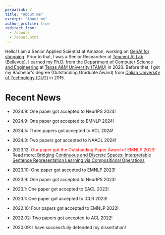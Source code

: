 ```yaml
---
permalink: /
title: "About me"
excerpt: "About me"
author_profile: true
redirect_from: 
  - /about/
  - /about.html
---
```


Hello! I am a Senior Applied Scientist at Amazon, working on <a href="https://www.aboutamazon.com/news/retail/amazon-rufus">GenAI for shopping</a>. Prior to that, I was a Senior Researcher at <a href="https://ai.tencent.com/ailab/en/index">Tencent AI Lab</a> (Bellevue). I earned my Ph.D. from the <a href="https://engineering.tamu.edu/cse">Department of Computer Science and Engineering</a> at <a href="https://www.tamu.edu/">Texas A&M University (TAMU)</a> in 2020. Before that, I got my Bachelor's degree (Outstanding Graduate Award) from <a href="http://www.dlut.edu.cn/">Dalian University of Technology (DUT)</a> in 2015.


Recent News
======
* 2024.9: One paper got accepted to NeurIPS 2024!

* 2024.9: One paper got accepted to EMNLP 2024!

* 2024.5: Three papers got accepted to ACL 2024!

* 2024.3: Two papers got accepted to NAACL 2024!

* 2023.12: <span style="color:red;">Our paper got the Outstanding Paper Award of EMNLP 2023!</span> Read more: <a href="https://aclanthology.org/2023.emnlp-main.900/">Bridging Continuous and Discrete Spaces: Interpretable Sentence Representation Learning via Compositional Operations</a>

* 2023.10: One paper got accepted to EMNLP 2023!

* 2023.9: One paper got accepted to NeurIPS 2023!

* 2023.1: One paper got accepted to EACL 2023!

* 2023.1: One paper got accepted to ICLR 2023!

* 2022.10: Four papers got accepted to EMNLP 2022!

* 2022.02: Two papers got accepted to ACL 2022!

<!---
* 2021.09: One paper got accepted to EMNLP 2021!

* 2021.01: My Ph.D. dissertation <a href="https://oaktrust.library.tamu.edu/handle/1969.1/192786">Weakly-supervised Learning Approaches for Event Knowledge Acquisition and Event Detection</a> is now available!

* 2020.12: I have released all relational common-sense knowledge between events <a href="https://github.com/wenlinyao/EventCommonSenseKnowledge_dissertation">[link]</a>. It contains subevent, temporal, and causal commmon-sense knowledge between events. For more details, please refer to my dissertation or previous papers. My Ph.D. dissertation will be released very soon!<br>
-->
* 2020.09: I have successfully defended my dissertation!<br>